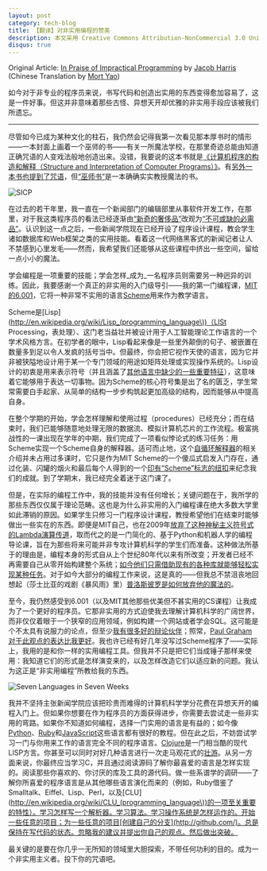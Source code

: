 ```yaml
---
layout: post
category: tech-blog
title: 【翻译】对非实用编程的赞美
description: 本文采用 Creative Commons Attribution-NonCommercial 3.0 United States 授权。
disqus: true
---
```

Original Article: [In Praise of Impractical Programming](http://www.niemanlab.org/2011/11/in-praise-of-impractical-programming/)
by [Jacob Harris](http://www.niemanlab.org/author/jharris/)  
(Chinese Translation by [Mort Yao](http://www.soimort.org/))

如今对于非专业的程序员来说，书写代码和创造出实用的东西变得愈加容易了，这是一件好事。但这并非意味着那些古怪、异想天开却优雅的非实用手段应该被我们所遗忘。
***

尽管如今已成为某种文化的柱石，我仍然会记得我第一次看见那本厚书时的情形——一本封面上画着一个巫师的书——有关一所魔法学校，在那里奇迹总能由知道正确咒语的人变戏法般地创造出来。没错，我要说的这本书就是[《计算机程序的构造和解释（Structure and Interpretation of Computer Programs）》](http://mitpress.mit.edu/sicp/)。有[另外一本书也提到了咒语](http://en.wikipedia.org/wiki/Harry_Potter)，但[“巫师书”](http://catb.org/jargon/html/W/Wizard-Book.html)是一本确确实实教授魔法的书。

![SICP](http://www.niemanlab.org/images/wizard-book-programming.jpg)

在过去的若干年里，我一直在一个新闻部门的编辑部里从事软件开发工作，在那里，对于我这类程序员的看法已经逐渐由[“新奇的奢侈品”](http://nymag.com/news/features/all-new/53344/)改观为[“不可或缺的必需品”](http://www.newsnerdjobs.com/)。认识到这一点之后，一些新闻学院现在已经开设了程序设计课程，教会学生诸如数据库和Web框架之类的实用技能。看着这一代网络黑客式的新闻记者让人不禁感到心里发毛——然而，我希望我们还能够从这些课程中挤出一些空间，留给一点小小的魔法。

学会编程是一项重要的技能；学会怎样_成为_一名程序员则需要另一种迥异的训练。因此，我要感谢一个真正的非实用的入门级导引——我的第一门编程课，[MIT的6.001](http://ocw.mit.edu/courses/electrical-engineering-and-computer-science/6-001-structure-and-interpretation-of-computer-programs-spring-2005/)，它将一种非常不实用的语言[Scheme](http://groups.csail.mit.edu/mac/projects/scheme/)用来作为教学语言。

Scheme是[Lisp](http://en.wikipedia.org/wiki/Lisp_(programming_language\))（LISt Processing，表处理）、这门老当益壮并被设计用于人工智能理论工作语言的一个学术风格方言。在初学者的眼中，Lisp看起来像是一些里外颠倒的句子、被嵌置在数量多到足以令人发疯的括号当中。但最终，你会把它视作天使的语言，因为它并非被狭隘地设计用于某一个专门领域的用途如矩阵处理或实现操作系统的。Lisp设计的初衷是用来表示符号（并且涵盖了[其他语言中缺少的一些重要特征](http://www.paulgraham.com/diff.html)），这意味着它能够用于表达一切事物。因为Scheme的核心符号集是出了名的匮乏，学生常常需要白手起家、从简单的结构一步步构筑起更加高级的结构，因而能够从中提高自身。

在整个学期的开始，学会怎样理解和使用过程（procedures）已经充分；而在结束时，我们已能够随意地处理无限的数据流、模拟计算机芯片的工作流程。极富挑战性的一课出现在学年的中期，我们完成了一项看似悖论式的练习任务：用Scheme实现一个Scheme自身的解释器。适可而止地，这个[自循环解释器](http://mitpress.mit.edu/sicp/full-text/book/book-Z-H-26.html#%_sec_4.1)的相关介绍并未占用过多课时，它只是作为MIT Scheme的一个傻瓜式启发入门存在，通过化装、闪罐的烟火和最后每个人得到的一个[印有“Scheme”标志的纽扣](http://ocw.mit.edu/courses/electrical-engineering-and-computer-science/6-945-adventures-in-advanced-symbolic-programming-spring-2009/6-945s09.jpg)来纪念我们的成就。到了学期末，我已经完全着迷于这门课了。

但是，在实际的编程工作中，我的技能并没有任何增长；关键问题在于，我所学的那些东西仅仅属于理论范畴。这也是为什么非实用的入门编程课在绝大多数大学里如此滞销的原因。如果学生只修习一门程序设计课程，教授希望他们在结束时能够做出一些实在的东西。即便是MIT自己，也在2009年[放弃了这种神秘主义符号式的Lambda演算传道](http://mitadmissions.org/blogs/entry/the_end_of_an_era_1)，取而代之的是一门简化的、基于Python和机器人学的编程导论课，旨在为那些将来可能并非专攻计算机科学的学生们而准备。这种做法所基于的理由是，编程本身的形式自从上个世纪80年代以来有所改变；开发者已经不再需要自己从零开始构建整个系统；[如今他们只需借助现有的各种库就能够轻松实现某种任务](http://www.wisdomandwonder.com/link/2110/why-mit-switched-from-scheme-to-python)。对于如今大部分的编程工作来说，这是真的——但我总不禁沮丧地回想起（莎士比亚的戏剧《暴风雨》里）[普洛斯彼罗是如何放弃他的魔法的](http://shakespeare.mit.edu/tempest/tempest.5.1.html)。

至今，我仍然感受到6.001（以及MIT其他那些优美但不甚实用的CS课程）让我成为了一个更好的程序员。它那非实用的方式迫使我去理解计算机科学的广阔世界，而非仅仅着眼于一个狭窄的应用领域，例如构建一个网站或者学会SQL。这可能是个不太具有说服力的论点，但至少[我有很多好的辩论伙伴](http://lispers.org/)；照常，[Paul Graham对于此观点的表达比我更好](http://www.paulgraham.com/avg.html)。我也许已经有好几年没写过Scheme程序了——实际上，我用的是和你一样的实用编程工具。但我并不只是把它们当成锤子那样来使用：我知道它们的形式是怎样演变来的，以及怎样改造它们以适应新的问题。我认为这正是“非实用编程”所教给我的东西。

![Seven Languages in Seven Weeks](http://www.niemanlab.org/images/seven-languages-seven-weeks.jpg)

我并不坚持主张新闻学院应该把珍贵而难得的计算机科学学分花费在异想天开的编程入门上。但如果你想要在作为程序员的方面获得进步，你需要去尝试走一些非实用的弯路。如果你不知道如何编程，选择一门实用的语言是有益的；如今像[Python](http://greenteapress.com/thinkpython/thinkpython.html)、[Ruby](http://pine.fm/LearnToProgram/)和[JavaScript](http://eloquentjavascript.net/)这些语言都有很好的教程。但在此之后，不妨尝试学习一门与你用来工作的语言完全不同的程序语言。[Clojure](http://clojure.org/)是一门相当酷的现代LISP方言。你甚至可以同时对好几种语言进行一次走马观花式的[壮游](http://pragprog.com/book/btlang/seven-languages-in-seven-weeks)。从另一方面来说，你最终应当学习C，并且通过阅读源码了解你最喜爱的语言是怎样实现的。阅读那些你喜欢的、你讨厌的库及工具的源代码。做一些系谱学的调研——了解你所喜爱的程序语言是从其他哪些语言演化而来的（例如，Ruby借鉴了Smalltalk、Eiffel、Lisp、Perl，以及[CLU](http://en.wikipedia.org/wiki/CLU_(programming_language\))的一项至关重要的特性）。学习怎样写一个解析器。学习算法。学习操作系统是怎样运作的。开始一些任意的项目；为一些任意的项目[创建自己的分支](http://github.com/)。总是保持在写代码的状态。忽略我的建议并提出你自己的观点。然后做出突破。

最关键的是要在你几乎一无所知的领域里大胆探索，不带任何功利的目的。成为一个非实用主义者。投下你的咒语吧。

